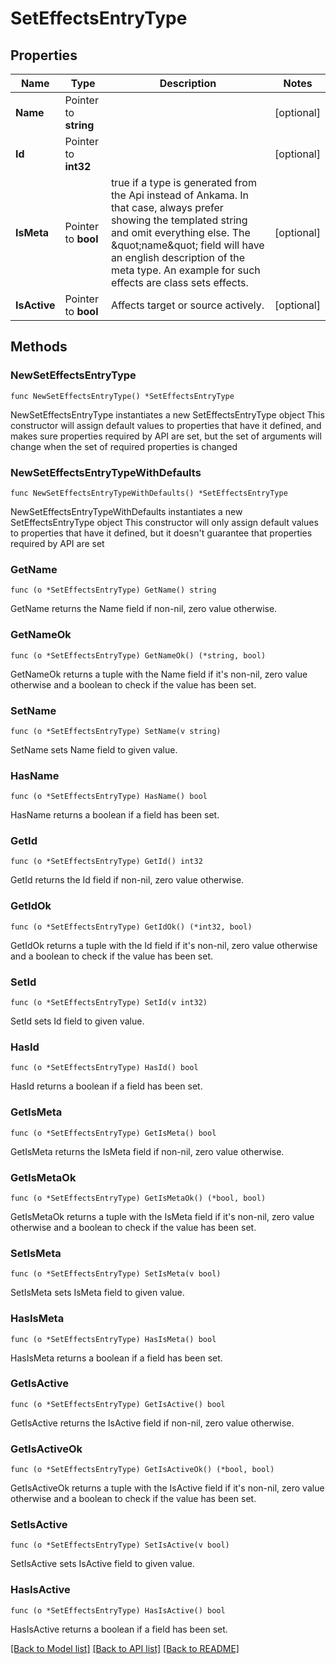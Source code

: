 # SetEffectsEntryType

## Properties

Name | Type | Description | Notes
------------ | ------------- | ------------- | -------------
**Name** | Pointer to **string** |  | [optional] 
**Id** | Pointer to **int32** |  | [optional] 
**IsMeta** | Pointer to **bool** | true if a type is generated from the Api instead of Ankama. In that case, always prefer showing the templated string and omit everything else. The \&quot;name\&quot; field will have an english description of the meta type. An example for such effects are class sets effects. | [optional] 
**IsActive** | Pointer to **bool** | Affects target or source actively. | [optional] 

## Methods

### NewSetEffectsEntryType

`func NewSetEffectsEntryType() *SetEffectsEntryType`

NewSetEffectsEntryType instantiates a new SetEffectsEntryType object
This constructor will assign default values to properties that have it defined,
and makes sure properties required by API are set, but the set of arguments
will change when the set of required properties is changed

### NewSetEffectsEntryTypeWithDefaults

`func NewSetEffectsEntryTypeWithDefaults() *SetEffectsEntryType`

NewSetEffectsEntryTypeWithDefaults instantiates a new SetEffectsEntryType object
This constructor will only assign default values to properties that have it defined,
but it doesn't guarantee that properties required by API are set

### GetName

`func (o *SetEffectsEntryType) GetName() string`

GetName returns the Name field if non-nil, zero value otherwise.

### GetNameOk

`func (o *SetEffectsEntryType) GetNameOk() (*string, bool)`

GetNameOk returns a tuple with the Name field if it's non-nil, zero value otherwise
and a boolean to check if the value has been set.

### SetName

`func (o *SetEffectsEntryType) SetName(v string)`

SetName sets Name field to given value.

### HasName

`func (o *SetEffectsEntryType) HasName() bool`

HasName returns a boolean if a field has been set.

### GetId

`func (o *SetEffectsEntryType) GetId() int32`

GetId returns the Id field if non-nil, zero value otherwise.

### GetIdOk

`func (o *SetEffectsEntryType) GetIdOk() (*int32, bool)`

GetIdOk returns a tuple with the Id field if it's non-nil, zero value otherwise
and a boolean to check if the value has been set.

### SetId

`func (o *SetEffectsEntryType) SetId(v int32)`

SetId sets Id field to given value.

### HasId

`func (o *SetEffectsEntryType) HasId() bool`

HasId returns a boolean if a field has been set.

### GetIsMeta

`func (o *SetEffectsEntryType) GetIsMeta() bool`

GetIsMeta returns the IsMeta field if non-nil, zero value otherwise.

### GetIsMetaOk

`func (o *SetEffectsEntryType) GetIsMetaOk() (*bool, bool)`

GetIsMetaOk returns a tuple with the IsMeta field if it's non-nil, zero value otherwise
and a boolean to check if the value has been set.

### SetIsMeta

`func (o *SetEffectsEntryType) SetIsMeta(v bool)`

SetIsMeta sets IsMeta field to given value.

### HasIsMeta

`func (o *SetEffectsEntryType) HasIsMeta() bool`

HasIsMeta returns a boolean if a field has been set.

### GetIsActive

`func (o *SetEffectsEntryType) GetIsActive() bool`

GetIsActive returns the IsActive field if non-nil, zero value otherwise.

### GetIsActiveOk

`func (o *SetEffectsEntryType) GetIsActiveOk() (*bool, bool)`

GetIsActiveOk returns a tuple with the IsActive field if it's non-nil, zero value otherwise
and a boolean to check if the value has been set.

### SetIsActive

`func (o *SetEffectsEntryType) SetIsActive(v bool)`

SetIsActive sets IsActive field to given value.

### HasIsActive

`func (o *SetEffectsEntryType) HasIsActive() bool`

HasIsActive returns a boolean if a field has been set.


[[Back to Model list]](../README.md#documentation-for-models) [[Back to API list]](../README.md#documentation-for-api-endpoints) [[Back to README]](../README.md)


